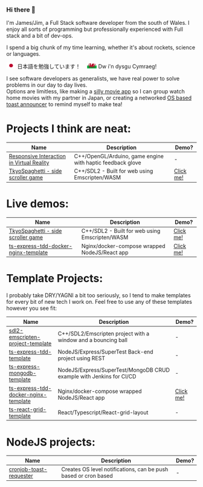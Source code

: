### Hi there 👋

I'm James/Jim, a Full Stack software developer from the south of Wales. I enjoy all sorts of programming but professionally experienced with Full stack and a bit of dev-ops.

I spend a big chunk of my time learning, whether it's about rockets, science or languages. &nbsp; 

<img src="Flag_of_Japan.svg.png"
     alt="Learning Japanese"
     style="width:25px;height:15px; " /> 日本語を勉強しています！　
<img src="Flag_of_Wales.svg"
     alt="Learning Welsh"
     style="width:25px;height:15px; " /> Dw i'n dysgu Cymraeg! 

I see software developers as generalists, we have real power to solve problems in our day to day lives. <br>
Options are limitless, like making a [silly movie app](https://github.com/Reesy/react-experiment-video-player) so I can group watch home movies with my partner in Japan, or creating a networked [OS based toast announcer](https://github.com/Reesy/cronjob-toast-requester) to remind myself to make tea! 



# Projects I think are neat:


|  Name                                         |  Description                                                |  Demo?              |          
| --------------------------------------------- | ----------------------------------------------------------- | ------------------- |
| [Responsive Interaction in Virtual Reality](https://github.com/Reesy/responsive-interaction-virtual-reality)     | C++/OpenGL/Arduino, game engine with haptic feedback glove  |          -          | 
| [TkyoSpaghetti - side scroller game](https://github.com/Reesy/tkyo-spaghetti)            | C++/SDL2 - Built for web using Emscripten/WASM              | [Click me!](https://jim.wales/tkyospaghetti.html) |




# Live demos:

|  Name                                         |  Description                                                |  Demo?              |          
| --------------------------------------------- | ----------------------------------------------------------- | ------------------- |
| [TkyoSpaghetti - side scroller game](https://github.com/Reesy/tkyo-spaghetti)            | C++/SDL2 - Built for web using Emscripten/WASM              | [Click me!](https://jim.wales/tkyospaghetti.html) |
| [ts-express-tdd-docker-nginx-template](https://github.com/Reesy/ts-express-tdd-docker-nginx) | Nginx/docker-compose wrapped NodeJS/React app | [Click me!](http://ex1.jim.wales/) |


# Template Projects:

I probably take DRY/YAGNI a bit too seriously, so I tend to make templates for every bit of new tech I work on. 
Feel free to use any of these templates however you see fit: 


|  Name                                         |  Description                                                   |  Demo?              |          
| --------------------------------------------- | -----------------------------------------------------------    | ------------------- |
| [sdl2-emscripten-project-template](https://github.com/Reesy/sdl2-emscripten-project-template) | C++/SDL2/Emscripten project with a window and a bouncing ball  |          -          | 
| [ts-express-tdd-template](https://github.com/Reesy/ts-express-tdd-template) | NodeJS/Express/SuperTest Back-end project using REST |      -     |  
| [ts-express-mongodb-template](https://github.com/Reesy/ts-express-tdd-mongodb-template) | NodeJS/Express/SuperTest/MongoDB CRUD example with Jenkins for CI/CD | - |
| [ts-express-tdd-docker-nginx-template](https://github.com/Reesy/ts-express-tdd-docker-nginx) | Nginx/docker-compose wrapped NodeJS/React app | [Click me!](http://ex1.jim.wales/) |
| [ts-react-grid-template](https://github.com/Reesy/ts-react-grid-template)   | React/Typescript/React-grid-layout                   |      -     |





# NodeJS projects:

| Name | Description | Demo? | 
| ---- | ----------- | ----- |
|[cronjob-toast-requester](https://github.com/Reesy/cronjob-toast-requester)  | Creates OS level notifications, can be push based or cron based |    -   |



<!--
**Reesy/Reesy** is a ✨ _special_ ✨ repository because its `README.md` (this file) appears on your GitHub profile.

Here are some ideas to get you started:

- 🔭 I’m currently working on ...
- 🌱 I’m currently learning ...
- 👯 I’m looking to collaborate on ...
- 🤔 I’m looking for help with ...
- 💬 Ask me about ...
- 📫 How to reach me: ...
- 😄 Pronouns: ...
- ⚡ Fun fact: ...
-->
